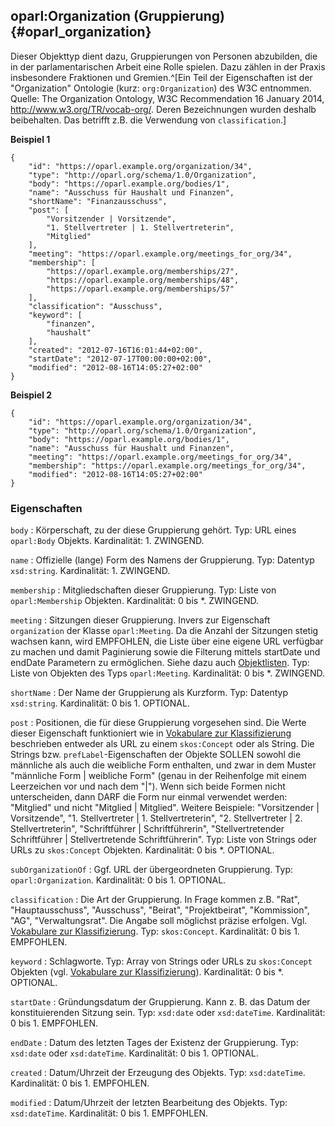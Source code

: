 oparl:Organization (Gruppierung)  {#oparl_organization}
--------------------------------

Dieser Objekttyp dient dazu, Gruppierungen von Personen abzubilden,
die in der parlamentarischen Arbeit eine Rolle spielen. Dazu zählen
in der Praxis insbesondere Fraktionen und Gremien.^[Ein Teil der 
Eigenschaften ist der "Organization" Ontologie (kurz: `org:Organization`)
des W3C entnommen. Quelle: The Organization Ontology, W3C Recommendation
16 January 2014, <http://www.w3.org/TR/vocab-org/>. Deren Bezeichnungen
wurden deshalb beibehalten. Das betrifft z.B. die Verwendung von
`classification`.]

**Beispiel 1**

~~~~~  {#organization_ex1 .json}
{
    "id": "https://oparl.example.org/organization/34",
    "type": "http://oparl.org/schema/1.0/Organization",
    "body": "https://oparl.example.org/bodies/1",
    "name": "Ausschuss für Haushalt und Finanzen",
    "shortName": "Finanzausschuss",
    "post": [
        "Vorsitzender | Vorsitzende",
        "1. Stellvertreter | 1. Stellvertreterin",
        "Mitglied"
    ],
    "meeting": "https://oparl.example.org/meetings_for_org/34",
    "membership": [
        "https://oparl.example.org/memberships/27",
        "https://oparl.example.org/memberships/48",
        "https://oparl.example.org/memberships/57"
    ],
    "classification": "Ausschuss",
    "keyword": [
        "finanzen",
        "haushalt"
    ],
    "created": "2012-07-16T16:01:44+02:00",
    "startDate": "2012-07-17T00:00:00+02:00",
    "modified": "2012-08-16T14:05:27+02:00"
}
~~~~~

**Beispiel 2**

~~~~~  {#organization_ex1 .json}
{
    "id": "https://oparl.example.org/organization/34",
    "type": "http://oparl.org/schema/1.0/Organization",
    "body": "https://oparl.example.org/bodies/1",
    "name": "Ausschuss für Haushalt und Finanzen",
    "meeting": "https://oparl.example.org/meetings_for_org/34",
    "membership": "https://oparl.example.org/meetings_for_org/34",
    "modified": "2012-08-16T14:05:27+02:00"
}
~~~~~

### Eigenschaften ###

`body`
:   Körperschaft, zu der diese Gruppierung gehört.
    Typ: URL eines `oparl:Body` Objekts.
    Kardinalität: 1.
    ZWINGEND.

`name`
:   Offizielle (lange) Form des Namens der Gruppierung.
    Typ: Datentyp `xsd:string`.
    Kardinalität: 1.
    ZWINGEND.

`membership`
:   Mitgliedschaften dieser Gruppierung.
    Typ: Liste von `oparl:Membership` Objekten.
    Kardinalität: 0 bis *.
    ZWINGEND.

`meeting`
:   Sitzungen dieser Gruppierung. Invers zur
    Eigenschaft `organization` der Klasse `oparl:Meeting`. Da die Anzahl der
    Sitzungen stetig wachsen kann, wird EMPFOHLEN, die Liste über
    eine eigene URL verfügbar zu machen und damit Paginierung sowie die Filterung
    mittels startDate und endDate Parametern zu ermöglichen. Siehe dazu auch [Objektlisten](#objektlisten).
    Typ: Liste von Objekten des Typs `oparl:Meeting`.
    Kardinalität: 0 bis *.
    ZWINGEND.

`shortName`
:   Der Name der Gruppierung als Kurzform.
    Typ: Datentyp `xsd:string`.
    Kardinalität: 0 bis 1.
    OPTIONAL.

`post`
:   Positionen, die für diese Gruppierung vorgesehen sind.
    Die Werte dieser Eigenschaft funktioniert wie in 
    [Vokabulare zur Klassifizierung](#vokabulare_klassifizierung) beschrieben entweder
    als URL zu einem `skos:Concept` oder als String.
    Die Strings bzw. `prefLabel`-Eigenschaften der Objekte SOLLEN sowohl die männliche
    als auch die weibliche Form enthalten, und zwar in dem Muster
    "männliche Form | weibliche Form" (genau in der Reihenfolge mit einem 
    Leerzeichen vor und nach dem "|"). Wenn sich beide Formen nicht unterscheiden,
    dann DARF die Form nur einmal verwendet werden: "Mitglied" und nicht "Mitglied | Mitglied".
    Weitere Beispiele: "Vorsitzender | Vorsitzende", "1. Stellvertreter | 1. Stellvertreterin",
    "2. Stellvertreter | 2. Stellvertreterin", "Schriftführer | Schriftführerin",
    "Stellvertretender Schriftführer | Stellvertretende Schriftführerin".
    Typ: Liste von Strings oder URLs zu `skos:Concept` Objekten.
    Kardinalität: 0 bis *.
    OPTIONAL.

`subOrganizationOf`
:   Ggf. URL der übergeordneten Gruppierung.
    Typ: `oparl:Organization`.
    Kardinalität: 0 bis 1.
    OPTIONAL.

`classification`
:   Die Art der Gruppierung. In Frage kommen z.B. "Rat", "Hauptausschuss", "Ausschuss",
    "Beirat", "Projektbeirat", "Kommission", "AG", "Verwaltungsrat". Die Angabe soll
    möglichst präzise erfolgen. Vgl. [Vokabulare zur Klassifizierung](#vokabulare_klassifizierung).
    Typ: `skos:Concept`.
    Kardinalität: 0 bis 1.
    EMPFOHLEN.
    
`keyword`
:   Schlagworte.
    Typ: Array von Strings oder URLs zu `skos:Concept` Objekten
    (vgl. [Vokabulare zur Klassifizierung](#vokabulare_klassifizierung)).
    Kardinalität: 0 bis *.
    OPTIONAL.

`startDate`
:   Gründungsdatum der Gruppierung. Kann z. B. das Datum der konstituierenden
    Sitzung sein.
    Typ: `xsd:date` oder `xsd:dateTime`.
    Kardinalität: 0 bis 1.
    EMPFOHLEN.
    
`endDate`
:   Datum des letzten Tages der Existenz der Gruppierung.
    Typ: `xsd:date` oder `xsd:dateTime`.
    Kardinalität: 0 bis 1.
    OPTIONAL.

`created`
:   Datum/Uhrzeit der Erzeugung des Objekts.
    Typ: `xsd:dateTime`.
    Kardinalität: 0 bis 1.
    EMPFOHLEN.

`modified`
:   Datum/Uhrzeit der letzten Bearbeitung des Objekts.
    Typ: `xsd:dateTime`.
    Kardinalität: 0 bis 1.
    EMPFOHLEN.
